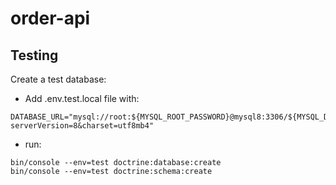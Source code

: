 # order-api

## Testing
Create a test database:
- Add .env.test.local file with:
```
DATABASE_URL="mysql://root:${MYSQL_ROOT_PASSWORD}@mysql8:3306/${MYSQL_DATABASE}?serverVersion=8&charset=utf8mb4"
```
- run:
```
bin/console --env=test doctrine:database:create
bin/console --env=test doctrine:schema:create
```
